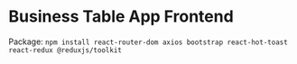 # Business Table App Frontend

Package: `npm install react-router-dom axios bootstrap react-hot-toast react-redux @reduxjs/toolkit`
